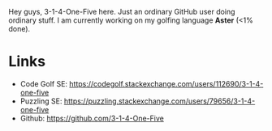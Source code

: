 Hey guys, 3-1-4-One-Five here. Just an ordinary GitHub user doing ordinary stuff.
I am currently working on my golfing language **Aster** (<1% done).

# Links
- Code Golf SE: https://codegolf.stackexchange.com/users/112690/3-1-4-one-five
- Puzzling SE: https://puzzling.stackexchange.com/users/79656/3-1-4-one-five
- Github: https://github.com/3-1-4-One-Five
<!---
3-1-4-One-Five/3-1-4-One-Five is a ✨ special ✨ repository because its `README.md` (this file) appears on your GitHub profile.
You can click the Preview link to take a look at your changes.
--->
